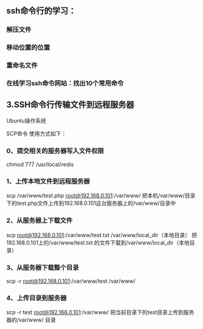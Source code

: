 ## ssh命令行的学习：

### 解压文件

### 移动位置的位置


### 重命名文件

### 在线学习ssh命令网站：找出10个常用命令


## 3.SSH命令行传输文件到远程服务器

Ubuntu操作系统

SCP命令
使用方式如下：

### 0、提交相关的服务器写入文件权限
chmod 777 /usr/local/redis

### 1、上传本地文件到远程服务器
scp /var/www/test.php root@192.168.0.101:/var/www/
把本机/var/www/目录下的test.php文件上传到192.168.0.101这台服务器上的/var/www/目录中

### 2、从服务器上下载文件
scp root@192.168.0.101:/var/www/test.txt /var/www/local_dir（本地目录）
把192.168.0.101上的/var/www/test.txt 的文件下载到/var/www/local_dir（本地目录）

### 3、从服务器下载整个目录
scp -r root@192.168.0.101:/var/www/test /var/www/
### 4、上传目录到服务器
scp -r test root@192.168.0.101:/var/www/
把当前目录下的test目录上传到服务器的/var/www/ 目录